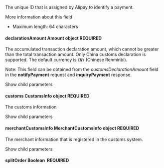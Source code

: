 The unique ID that is assigned by Alipay to identify a payment.

More information about this field

*   Maximum length: 64 characters

#### declarationAmount Amount object REQUIRED

The accumulated transaction declaration amount, which cannot be greater than the total transaction amount. Only China customs declaration is supported. The default currency is `CNY` (Chinese Renminbi).

Note: This field can be obtained from the _customsDeclarationAmount_ field in the **notifyPayment** request and **inquiryPayment** response.

Show child parameters

#### customs CustomsInfo object REQUIRED

The customs information

Show child parameters

#### merchantCustomsInfo MerchantCustomsInfo object REQUIRED

The merchant information that is registered in the customs system.

Show child parameters

#### splitOrder Boolean  REQUIRED